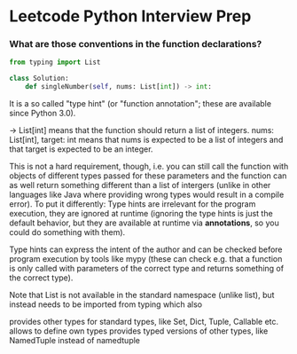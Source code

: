 # Leetcode Python Interview Prep


### What are those conventions in the function declarations?
```python
from typing import List

class Solution:
    def singleNumber(self, nums: List[int]) -> int:
```
It is a so called "type hint" (or "function annotation"; these are available 
since Python 3.0).

-> List[int] means that the function should return a list of integers.
nums: List[int], target: int means that nums is expected to be a list of 
integers and that target is expected to be an integer.

This is not a hard requirement, though, i.e. you can still call the function 
with objects of different types passed for these parameters and the function 
can as well return something different than a list of intergers (unlike in 
other languages like Java where providing wrong types would result in a compile error). 
To put it differently: Type hints are irrelevant for the program execution, 
they are ignored at runtime (ignoring the type hints is just the default behavior, 
but they are available at runtime via __annotations__, so you could do something with them).

Type hints can express the intent of the author and can be checked before 
program execution by tools like mypy (these can check e.g. that a function is 
only called with parameters of the correct type and returns something of the 
correct type).

Note that List is not available in the standard namespace (unlike list), but 
instead needs to be imported from typing which also

provides other types for standard types, like Set, Dict, Tuple, Callable etc.
allows to define own types
provides typed versions of other types, like NamedTuple instead of namedtuple
